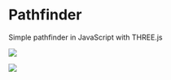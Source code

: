 # Pathfinder
Simple pathfinder in JavaScript with THREE.js

![](https://www.lxdovic.fr/assets/2022-07-29%2022-30-22.gif)

![](https://media.giphy.com/media/XS8xOSlYNPf5MX5013/giphy.gif)
